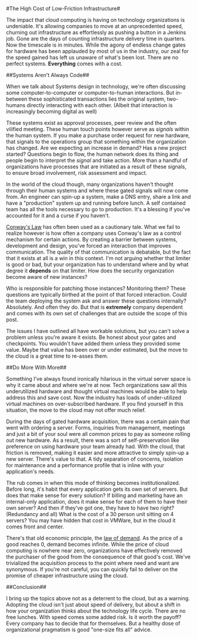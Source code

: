 #The High Cost of Low-Friction Infrastructure#

The impact that cloud computing is having on technology organizations is undeniable. It's allowing companies to move at an unprecedented speed, churning out infrastructure as effortlessly as pushing a button in a Jenkins job. Gone are the days of counting infrastructure delivery time in quarters. Now the timescale is in minutes.  While the agony of endless change gates for hardware has been applauded by most of us in the industry, our zeal for the speed gained has left us unaware of what's been lost. There are no perfect systems. **Everything** comes with a cost.

##Systems Aren't Always Code##

When we talk about Systems design in technology, we're often discussing some computer-to-computer or computer-to-human interactions. But in-between these sophisticated transactions lies the original system, two-humans directly interacting with each other. (Albeit that interaction is increasingly becoming digital as well)

These systems exist as approval processes, peer review and the often vilified meeting. These human touch points however serve as *signals* within the human system. If you make a purchase order request for new hardware, that signals to the operations group that something within the organization has changed. Are we expecting an increase in demand? Has a new project started? Questions begin to flow, the human network does its thing and people begin to interpret the *signal* and take action. More than a handful of organizations have processes that are initiated as a result of these signals, to ensure broad involvement, risk assessment and impact. 

In the world of the cloud though, many organizations haven't thought through their human systems and where these gated signals will now come from. An engineer can spin-up a system, make a DNS entry, share a link and have a "production" system up and running before lunch. A self contained team has all the tools necessary to go to production. It's a blessing if you've accounted for it and a curse if you haven't. 

[Conway's Law](https://en.wikipedia.org/Conways_Law) has often been used as a cautionary tale. What we fail to realize however is how often a company uses Conway's law as a control mechanism for certain actions. By creating a barrier between systems, development and design, you've forced an interaction that improves communication. The quality of that communication is debatable, but the fact that it exists at all is a win in this context. I'm not arguing whether that limiter is good or bad, but your organization has to understand where and by what degree it **depends** on that limiter.  How does the security organization become aware of new instances? 

Who is responsible for patching those instances? Monitoring them? These questions are typically birthed at the point of that forced interaction. Could the team deploying the system ask and answer these questions internally? Absolutely. And often they do. But that is **extremely** company dependent and comes with its own set of challenges that are outside the scope of this post. 

The issues I have outlined all have workable solutions, but you can't solve a problem unless you're aware it exists. Be honest about your gates and checkpoints. You wouldn't have added them unless they provided some value. Maybe that value has been over or under estimated, but the move to the cloud is a great time to re-asses them.

##Do More With More##

Something I've always found ironically hilarious in the virtual server space is why it came about and where we're at now. Tech organizations saw all this underutilized hardware and thought virtual machines would be able to help address this and save cost. Now the industry has loads of under-utilized virtual machines on over-subscribed hardware. If you find yourself in this situation, the move to the cloud may not offer much relief.

During the days of gated hardware acquisition, there was a certain pain that went with ordering a server. Forms, inquiries from management, meetings and just a bit of your soul were all common prices to pay as someone rolling out new hardware. As a result, there was a sort of self-preservation like preference on using hardware your team already had. With the cloud, that friction is removed, making it easier and more attractive to simply spin-up a new server. There's value to that. A tidy separation of concerns, isolation for maintenance and a performance profile that is inline with your application's needs. 

The rub comes in when this mode of thinking becomes institutionalized. Before long, it's habit that every application gets its own set of servers. But does that make sense for every solution? If billing and marketing have an internal-only application, does it make sense for each of them to have their own server? And then if they've got one, they have to have two right? (Redundancy and all) What is the cost of a 30 person unit sitting on 4 servers? You may have hidden that cost in VMWare, but in the cloud it comes front and center.

There's that old economic principle, the [law of demand](https://en.wikipedia.org/wiki/Law_of_demand). As the price of a good reaches 0, demand becomes infinite. While the price of cloud computing is nowhere near zero, organizations have effectively removed the purchaser of the good from the consequence of that good's cost. We've trivialized the acquisition process to the point where need and want are synonymous. If you're not careful, you can quickly fail to deliver on the promise of cheaper infrastructure using the cloud. 

##Conclusion##

I bring up the topics above not as a deterrent to the cloud, but as a warning. Adopting the cloud isn't just about speed of delivery, but about a shift in how your organization thinks about the technology life cycle. There are no free lunches. With speed comes some added risk. Is it worth the payoff? Every company has to decide that for themselves. But a healthy dose of organizational pragmatism is good "one-size fits all" advice.
